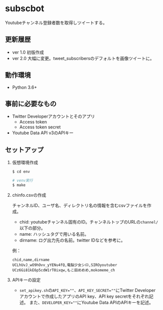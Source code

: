# subscbot

Youtubeチャンネル登録者数を取得しツイートする。

## 更新履歴

- ver 1.0
初版作成
- ver 2.0
大幅に変更。tweet_subscribersのデフォルトを画像ツイートに。

## 動作環境

- Python 3.6+

## 事前に必要なもの

- Twitter Developerアカウントとそのアプリ
  - Access token
  - Access token secret
- Youtube Data API v3のAPIキー

## セットアップ

1. 仮想環境作成

    ```bash
    $ cd env

    # venv実行
    $ make

    ```

2. chinfo.csvの作成

    チャンネルID、ユーザ名、ディレクトリ名の情報を含むcsvファイルを作成。
    - chid: youtubeチャンネル固有のID。チャンネルトップのURLの`channel/`以下の部分。
    - name: ハッシュタグで用いる名前。
    - dirname: ログ出力先の名前。twitter IDなどを参考に。

    例：

    ```csv
    chid,name,dirname
    UCLhUvJ_wO9hOvv_yYENu4fQ,電脳少女シロ,SIROyoutuber
    UCz6Gi81kE6p5cdW1rT0ixqw,もこ田めめめ,mokomeme_ch
    ```

3. APIキーの設定

    - `set_apikey.sh`の`API_KEY=""`、`API_KEY_SECRET=""`にTwitter Developerアカウントで作成したアプリのAPI key、API key secretをそれぞれ記述。
    また、`DEVELOPER_KEY=""`にYoutube Data APIのAPIキーを記述。